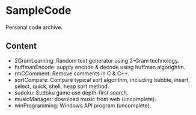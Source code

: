SampleCode
========
Personal code archive.

Content
---------
  - 2GramLearning: Random text generator using 2-Gram technology. 
  - huffmanEncode: supply encode & decode using huffman algorightm.
  - rmCComment: Remove comments in C & C++.
  - sortCompare: Compare typical sort algorithm, including bubble, insert, select, quick, shell, heap sort method.
  - sudoku: Sudoku game use depth-first search.
  - musicManager: download music from web (uncomplete). 
  - winProgramming: Windows API program (uncomplete).
